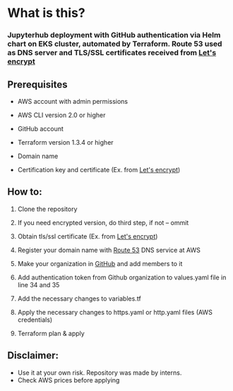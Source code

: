 # What is this?

### Jupyterhub deployment with GitHub authentication via Helm chart on EKS cluster, automated by Terraform. Route 53 used as DNS server and TLS/SSL certificates received from [Let's encrypt](https://letsencrypt.org/) 

## Prerequisites 

* AWS account with admin permissions 

* AWS CLI version 2.0 or higher 

* GitHub account 

* Terraform version 1.3.4 or higher 

* Domain name 

* Certification key and certificate (Ex. from [Let's encrypt](https://letsencrypt.org/)) 
 
## How to:

1. Clone the repository  

2. If you need encrypted version, do third step, if not – ommit

3. Obtain tls/ssl certificate (Ex. from [Let's encrypt](https://letsencrypt.org/))

4. Register your domain name with [Route 53](https://aws.amazon.com/route53/) DNS service at AWS

5. Make your organization in [GitHub](https://github.com) and add members to it

6. Add authentication token from Github organization to values.yaml file in line 34 and 35

7. Add the necessary changes to variables.tf

8. Apply the necessary changes to https.yaml or http.yaml files (AWS credentials)

9. Terraform plan & apply

## Disclaimer:

* Use it at your own risk. Repository was made by interns.
* Check AWS prices before applying